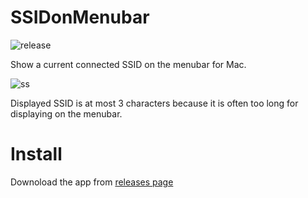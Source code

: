 SSIDonMenubar
=============

![release](https://github.com/mutsune/SSIDonMenubar/workflows/release/badge.svg)

Show a current connected SSID on the menubar for Mac.

![ss](https://raw.githubusercontent.com/wiki/mutsune/SSIDonMenubar/images/ss.png)

Displayed SSID is at most 3 characters because it is often too long for displaying on the menubar.

Install
=======

Downoload the app from [releases page](https://github.com/mutsune/SSIDonMenubar/releases)
